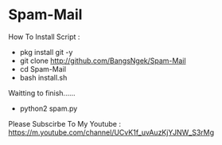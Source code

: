 # Spam-Mail
How To Install Script :
-   pkg install git -y
-   git clone http://github.com/BangsNgek/Spam-Mail
-   cd Spam-Mail
-   bash install.sh 

   Waitting to finish......
-   python2 spam.py

Please Subscirbe To My Youtube : https://m.youtube.com/channel/UCvK1f_uvAuzKjYJNW_S3rMg

